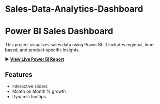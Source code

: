 # Sales-Data-Analytics-Dashboard

# Power BI Sales Dashboard

This project visualizes sales data using Power BI. It includes regional, time-based, and product-specific insights.

▶️ **[View Live Power BI Report](https://app.powerbi.com/reportEmbed?reportId=afcc9c99-1c56-4156-bbb9-e1d6ce18beb1)**

## Features

- Interactive slicers
- Month on Month % growth
- Dynamic tooltips

